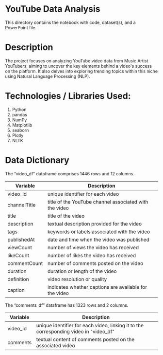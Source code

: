 # YouTube Data Analysis

This directory contains the notebook with code, dataset(s), and a PowerPoint file.


# Description

The project focuses on analyzing YouTube video data from Music Artist YouTubers, aiming to uncover the key elements behind a video's success on the platform. It also delves into exploring trending topics within this niche using Natural Language Processing (NLP).

# Technologies / Libraries Used:

1. Python
2. pandas
3. NumPy
4. Matplotlib
5. seaborn
6. Plotly
7. NLTK

# Data Dictionary

The “video_df” dataframe comprises 1446 rows and 12 columns.

| Variable | Description |
| --- | --- |
| video_id | unique identifier for each video |
| channelTitle | title of the YouTube channel associated with the video |
| title | title of the video |
| description |	textual description provided for the video |
| tags | keywords or labels associated with the video |
| publishedAt |	date and time when the video was published |
| viewCount |	number of views the video has received |
| likeCount |	number of likes the video has received |
| commentCount | number of comments posted on the video |
| duration | duration or length of the video |
| definition | video resolution or quality |
| caption | indicates whether captions are available for the video |

The “comments_df” dataframe has 1323 rows and 2 columns.

| Variable | Description |
| --- | --- |
| video_id | unique identifier for each video, linking it to the corresponding video in "video_df" |
| comments | textual content of comments posted on the associated video |
